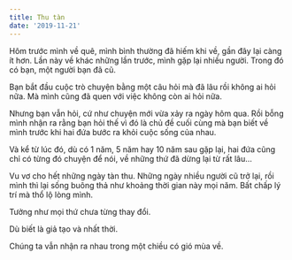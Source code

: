 ```yaml
---
title: Thu tàn
date: '2019-11-21'
---
```

Hôm trước mình về quê, mình bình thường đã hiếm khi về, gần đây lại càng ít hơn. Lần này về khác những lần trước, mình gặp lại nhiều người. Trong đó có bạn, một người bạn đã cũ.

Bạn bắt đầu cuộc trò chuyện bằng một câu hỏi mà đã lâu rồi không ai hỏi nữa. Mà mình cũng đã quen với việc không còn ai hỏi nữa.

Nhưng bạn vẫn hỏi, cứ như chuyện mới vừa xảy ra ngày hôm qua. Rồi bỗng mình nhận ra rằng bạn hỏi thế vì đó là chủ đề cuối cùng mà bạn biết về mình trước khi hai đứa bước ra khỏi cuộc sống của nhau.

Và kể từ lúc đó, dù có 1 năm, 5 năm hay 10 năm sau gặp lại, hai đứa cũng chỉ có từng đó chuyện để nói, về những thứ đã dừng lại từ rất lâu…

Vu vơ cho hết những ngày tàn thu. Những ngày nhiều người cũ trở lại, rồi mình thì lại sống buông thả như khoảng thời gian này mọi năm. Bất chấp lý trí mà thổ lộ lòng mình.

Tưởng như mọi thứ chưa từng thay đổi.

Dù biết là giả tạo và nhất thời.

Chúng ta vẫn nhận ra nhau trong một chiều có gió mùa về.
